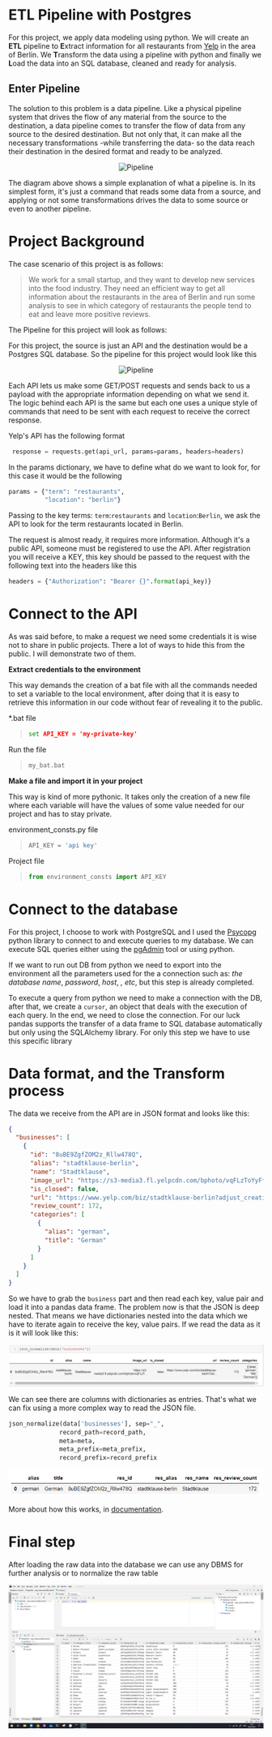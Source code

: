 # ETL Pipeline with Postgres

For this project, we apply data modeling using python. We will create an **ETL** pipeline to **E**xtract information for
all restaurants from  [Yelp](https://www.yelp.de/berlin) in the area of Berlin. We **T**ransform the data using a
pipeline with python and finally we **L**oad the data into an SQL database, cleaned and ready for analysis.

## Enter Pipeline

The solution to this problem is a data pipeline. Like a physical pipeline system that drives the flow of any material
from the source to the destination, a data pipeline comes to transfer the flow of data from any source to the desired
destination. But not only that, it can make all the necessary transformations -while transferring the data- so the data
reach their destination in the desired format and ready to be analyzed.

<p align="center">
    <img alt="Pipeline" src="https://mermaid.ink/img/eyJjb2RlIjoiXG5ncmFwaCBURFxuc3ViZ3JhcGggRGVzdGluYXRpb25cbkUoRGF0YSBXYXJlaG91c2UpXG5lbmRcbkEoQ2xvdWQgQnVja2V0KSAtLVBpcGVsaW5lLS0-IEVcbkIoTW9iaWxlIEFwcCkgLS1QaXBlbGluZS0tPiBFXG5DKEFQSSkgLS1QaXBlbGluZS0tPiBFXG5EKExvY2FsIERhdGFiYW5rKSAtLVBpcGVsaW5lLS0-IEVcblxuIiwibWVybWFpZCI6eyJ0aGVtZSI6ImRlZmF1bHQifSwidXBkYXRlRWRpdG9yIjpmYWxzZX0">
</p>

The diagram above shows a simple explanation of what a pipeline is. In its simplest form, it's just a command that reads
some data from a source, and applying or not some transformations drives the data to some source or even to another
pipeline.

# Project Background

The case scenario of this project is as follows:

> We work for a small startup, and they want  to develop new services
> into the food industry. They need an efficient way to get all
> information about the restaurants in the area of Berlin and run some
> analysis to see in  which  category of restaurants the people tend to
> eat and leave more positive reviews.

The Pipeline for this project will look as follows:

For this project, the source is just an API and the destination would be a Postgres SQL database. So the pipeline for this project would look like this

<p align="center">
    <img alt="Pipeline" src="https://mermaid.ink/img/eyJjb2RlIjoiZ3JhcGggTFJcbnN1YmdyYXBoIERlc3RpbmF0aW9uXG5DKFNRTCBEQilcbmVuZFxuc3ViZ3JhcGggRVRMXG5Ce1RyYW5zb3JtYXRpb25zfVxuZW5kXG5zdWJncmFwaCBTb3VyY2VcbkEoQVBJKVxuZW5kXG5BLS1QaXBlbGluZS0tPiBCXG5CLS1QaXBlbGluZS0tPkNcbiIsIm1lcm1haWQiOnsidGhlbWUiOiJkZWZhdWx0In0sInVwZGF0ZUVkaXRvciI6ZmFsc2V9">
</p>


Each API lets us make some GET/POST requests and sends back to us a payload with the appropriate information depending on what we send it. The logic behind each API is the same but each one uses a unique style of commands that need to be sent with each request to receive the correct response.

Yelp's API has the following format

```python
 response = requests.get(api_url, params=params, headers=headers)
```

In the params dictionary, we have to define what do we want to look for, for this case it would be the following

```python
params = {"term": "restaurants",
          "location": "berlin"}
```

Passing to the key terms: `term`:`restaurants` and `location`:`Berlin`, we ask the API to look for the term restaurants located in Berlin. 

The request is almost ready, it requires more information. Although it's a public API, someone must be registered to use the API. After registration you will receive a KEY, this key should be passed to the request with the following text into the headers like this

```python
headers = {"Authorization": "Bearer {}".format(api_key)}
```

# Connect to the API

As was said before, to make a request we need some credentials it is wise not to share in public projects. There a lot of ways to hide this from the public. I will demonstrate two of them.

**Extract credentials to the environment**

This way demands the creation of a bat file with all the commands needed to set a variable to the local environment, after doing that it is easy to retrieve this information in our code without fear of revealing it to the public.

*.bat file
>```cmd
>set API_KEY = 'my-private-key'
>```

Run the file
>```cmd
>my_bat.bat
>```

**Make a file and import it in your project**

This way is kind of more pythonic. It takes only the creation of a new file where each variable will have the values of some value needed for our project and has to stay private.

environment_consts.py file
>```python
>API_KEY = 'api key'
>```

Project file
>```python
>from environment_consts import API_KEY
>```



# Connect to the database

For this project, I choose to work with PostgreSQL and I used the [Psycopg](https://www.psycopg.org/docs/index.html)
python library to connect to and execute queries to my database. We can execute SQL queries either using the [pgAdmin](https://www.pgadmin.org/) tool or using python.

If we want to run out DB from python we need to export into the environment all the parameters used for the
a connection such as: *the database name*, *password*, *host*, *, etc*, but this step is already completed.

To execute a query from python we need to make a connection with the DB, after that, we create a `cursor`, an object that deals with the execution of each query. In the end, we need to close the connection. For our luck pandas supports the transfer of a data frame to SQL database automatically but only using the SQLAlchemy library. For only this step we have to use this specific library

# Data format, and the Transform process

The data we receive from the API are in JSON format and looks like this:

```JSON
{
  "businesses": [
    {
      "id": "8uBE9ZgfZOM2z_Rllw478Q",
      "alias": "stadtklause-berlin",
      "name": "Stadtklause",
      "image_url": "https://s3-media3.fl.yelpcdn.com/bphoto/vqFLzToYyFfAoYKlBRq0jA/o.jpg",
      "is_closed": false,
      "url": "https://www.yelp.com/biz/stadtklause-berlin?adjust_creative=N9q5J26XY3aaHLZrjJ7g7g&utm_campaign=yelp_api_v3&utm_medium=api_v3_business_search&utm_source=N9q5J26XY3aaHLZrjJ7g7g",
      "review_count": 172,
      "categories": [
        {
          "alias": "german",
          "title": "German"
        }
      ]
    }
  ]
}
```

So we have to grab the `business` part and then read each key, value pair and load it into a pandas data frame. The
problem now is that the JSON is deep nested. That means we have dictionaries nested into the data which we have to
iterate again to receive the key, value pairs. If we read the data as it is it will look like this:


![Deep nested JSON](images/example_01.png)

We can see there are columns with dictionaries as entries. That's what we can fix using a more complex way to read
the JSON file.

   ```python
  json_normalize(data['businesses'], sep="_",
                 record_path=record_path,
                 meta=meta,
                 meta_prefix=meta_prefix,
                 record_prefix=record_prefix
  ```

![Normalized JSON](images/example_02.png)

More about how this works,
in [documentation](https://pandas.pydata.org/pandas-docs/stable/reference/api/pandas.json_normalize.html).


# Final step

After loading the raw data into the database we can use any DBMS for further analysis or to normalize the raw table 


![Database](images/database.png)

